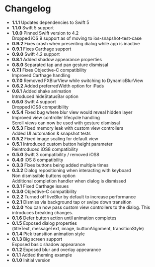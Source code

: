 # Changelog

- **1.1.1** Updates dependencies to Swift 5
- **1.1.0** Swift 5 support
- **1.0.0** Pinned Swift version to 4.2<br>Dropped iOS 9 support as of moving to
  ios-snapshot-test-case
- **0.9.2** Fixes crash when presenting dialog while app is inactive
- **0.9.1** Fixes Carthage support
- **0.9.0** Swift 4.2 support
- **0.8.1** Added shadow appearance properties
- **0.8.0** Separated tap and pan gesture dismissal
- **0.7.1** Fixes Objective-C compatibility<br>Improved Carthage handling
- **0.7.0** Removed FXBlurView while switching to DynamicBlurView
- **0.6.2** Added preferredWidth option for iPads
- **0.6.1** Added shake animation<br>Introduced hideStatusBar option
- **0.6.0** Swift 4 support<br>Dropped iOS8 compatibility
- **0.5.4** Fixed bug where blur view would reveal hidden layer<br>Improved view
  controller lifecycle handling<br>Scroll views can now be used with gesture
  dismissal
- **0.5.3** Fixed memory leak with custom view controllers<br>Added UI
  automation & snapshot tests
- **0.5.2** Fixed image scaling for default view
- **0.5.1** Introduced custom button height parameter<br>Reintroduced iOS8
  compatibility
- **0.5.0** Swift 3 compatibility / removed iOS8
- **0.4.0** iOS 8 compatibility
- **0.3.3** Fixes buttons being added multiple times
- **0.3.2** Dialog repositioning when interacting with keyboard<br>Non
  dismissible buttons option<br>Additional completion handler when dialog is
  dismissed
- **0.3.1** Fixed Carthage issues
- **0.3.0** Objective-C compatibility
- **0.2.2** Turned off liveBlur by default to increase performance
- **0.2.1** Dismiss via background tap or swipe down transition
- **0.2.0** You can now pass custom view controllers to the dialog. This
  introduces breaking changes.
- **0.1.6** Defer button action until animation completes
- **0.1.5** Exposed dialog properties<br>(titleText, messageText, image,
  buttonAlignment, transitionStyle)
- **0.1.4** Pick transition animation style
- **0.1.3** Big screen support<br>Exposed basic shadow appearance
- **0.1.2** Exposed blur and overlay appearance
- **0.1.1** Added theming example
- **0.1.0** Initial version
